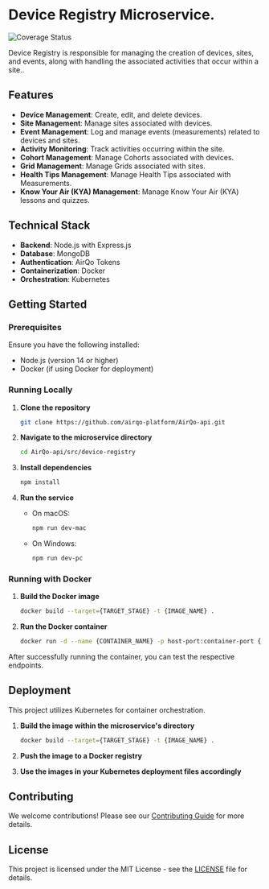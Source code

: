 # Device Registry Microservice.

![Coverage Status](https://coveralls.io/repos/github/airqo-platform/AirQo-api/src/device-registry/badge.svg)

Device Registry is responsible for managing the creation of devices, sites, and events, along with handling the associated activities that occur within a site..

## Features

- **Device Management**: Create, edit, and delete devices.
- **Site Management**: Manage sites associated with devices.
- **Event Management**: Log and manage events (measurements) related to devices and sites.
- **Activity Monitoring**: Track activities occurring within the site.
- **Cohort Management**: Manage Cohorts associated with devices.
- **Grid Management**: Manage Grids associated with sites.
- **Health Tips Management**: Manage Health Tips associated with Measurements.
- **Know Your Air (KYA) Management**: Manage Know Your Air (KYA) lessons and quizzes.

## Technical Stack

- **Backend**: Node.js with Express.js
- **Database**: MongoDB
- **Authentication**: AirQo Tokens
- **Containerization**: Docker
- **Orchestration**: Kubernetes

## Getting Started

### Prerequisites

Ensure you have the following installed:

- Node.js (version 14 or higher)
- Docker (if using Docker for deployment)

### Running Locally

1. **Clone the repository**

   ```bash
   git clone https://github.com/airqo-platform/AirQo-api.git
   ```

2. **Navigate to the microservice directory**

   ```bash
   cd AirQo-api/src/device-registry
   ```

3. **Install dependencies**

   ```bash
   npm install
   ```

4. **Run the service**

   - On macOS:

     ```bash
     npm run dev-mac
     ```

   - On Windows:

     ```bash
     npm run dev-pc
     ```

### Running with Docker

1. **Build the Docker image**

   ```bash
   docker build --target={TARGET_STAGE} -t {IMAGE_NAME} .
   ```

2. **Run the Docker container**

   ```bash
   docker run -d --name {CONTAINER_NAME} -p host-port:container-port {IMAGE_NAME}
   ```

After successfully running the container, you can test the respective endpoints.

## Deployment

This project utilizes Kubernetes for container orchestration.

1. **Build the image within the microservice's directory**

   ```bash
   docker build --target={TARGET_STAGE} -t {IMAGE_NAME} .
   ```

2. **Push the image to a Docker registry**

3. **Use the images in your Kubernetes deployment files accordingly**

## Contributing

We welcome contributions! Please see our [Contributing Guide](CONTRIBUTING.md) for more details.

## License

This project is licensed under the MIT License - see the [LICENSE](LICENSE) file for details.
